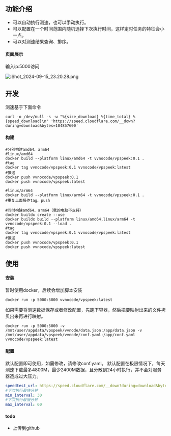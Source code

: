 ## 功能介绍

- 可以自动执行测速，也可以手动执行。
- 可以配置在一个时间范围内随机选择下次执行时间，这样定时任务的特征会小一点。
- 可以对测速结果查询、排序。

#### 页面展示

输入ip:5000访问

![iShot_2024-09-15_23.20.28.png](https://s1.locimg.com/2024/09/15/2e7277c92db19.png)

## 开发

测速基于下面命令

```shell
curl -o /dev/null -s -w "%{size_download} %{time_total} %{speed_download}\n" 'https://speed.cloudflare.com/__down?during=download&bytes=104857600'
```

#### 构建

```shell
#分别构建amd64、arm64
#linux/amd64
docker build --platform linux/amd64 -t vvnocode/vpspeek:0.1 .
#tag
docker tag vvnocode/vpspeek:0.1 vvnocode/vpspeek:latest
#推送
docker push vvnocode/vpspeek:0.1
docker push vvnocode/vpspeek:latest

#linux/arm64
docker build --platform linux/arm64 -t vvnocode/vpspeek:0.1 .
#重复上面操作tag、push

#同时构建amd64、arm64（我的电脑不支持）
docker buildx create --use
docker buildx build --platform linux/amd64,linux/arm64 -t vvnocode/vpspeek:0.1 --load .
#tag
docker tag vvnocode/vpspeek:0.1 vvnocode/vpspeek:latest
#推送
docker push vvnocode/vpspeek:0.1
docker push vvnocode/vpspeek:latest

```

## 使用

#### 安装

暂时使用docker，后续会增加脚本安装

```shell
docker run -p 5000:5000 vvnocode/vpspeek:latest
```

如果需要将测速数据保存或者修改配置，先跑下容器，然后把要映射出来的文件拷贝出来再进行映射。
```shell
docker run -p 5000:5000 -v /mnt/user/appdata/vpspeek/vvnode/data.json:/app/data.json -v /mnt/user/appdata/vpspeek/vvnode/conf.yaml:/app/conf.yaml vvnocode/vpspeek:latest
```

#### 配置

默认配置即可使用，如需修改，请修改conf.yaml。
默认配置在极限情况下，每天测速下载最多4800M，最少2400M数据，且分散到24小时执行，并不会对服务器造成过大压力。

```yaml
speedtest_url: https://speed.cloudflare.com/__down?during=download&bytes=104857600
#下次执行最快分钟
min_interval: 30
#下次执行最慢分钟
max_interval: 60
```

#### todo

- 上传到github
